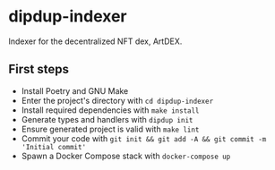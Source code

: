 # dipdup-indexer

Indexer for the decentralized NFT dex, ArtDEX.

## First steps

* Install Poetry and GNU Make
* Enter the project's directory with `cd dipdup-indexer`
* Install required dependencies with `make install`
* Generate types and handlers with `dipdup init`
* Ensure generated project is valid with `make lint`
* Commit your code with `git init && git add -A && git commit -m 'Initial commit'` 
* Spawn a Docker Compose stack with `docker-compose up`